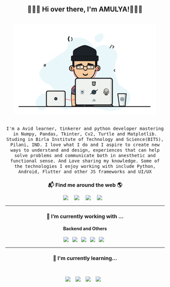 <h2 align='center'> 🙋🏻‍♂️ Hi over there, I'm AMULYA!🧑🏻‍💻</h2>
<p align="center">
<br><img src="https://github.com/amulyagupta1278/amulyagupta1278/blob/main/Developer.gif" width="450px"><br><br>
  <br>
  <samp> I'm a Avid learner, tinkerer and python developer mastering in Numpy, Pandas, Tkinter, Cv2, Turtle and Matplotlib. Studing in Birla Institute of Technology and Science(BITS), Pilani, IND. I love what I do and I aspire to create new ways to understand and design, experiences that can help solve problems and communicate both in anesthetic and functional sense. And Love sharing my knowledge. Some of the technologies I enjoy working with include Python, Android, Flutter and other JS frameworks and UI/UX </samp>

<h3  align='center'>📬 Find me around the web 🌎 </h3>

<p align='center'>
  <a href="#"></a>
</p>


<p align='center'>
<a href="https://medium.com/@f20191278"><img src="https://img.shields.io/badge/medium-%231DA1F2.svg?&style=for-the-badge&logo=medium&logoColor=white" /></a>&nbsp;&nbsp;&nbsp;&nbsp;
<a href="https://www.hackerrank.com/f20191278"><img src="https://img.shields.io/badge/HackerRank%20-%23339903.svg?&style=for-the-badge&logo=HackerRank&logoColor=white"/></a>&nbsp;&nbsp;&nbsp;&nbsp;
<a href="https://www.linkedin.com/in/amulya-gupta-bits-pilani/"><img src="https://img.shields.io/badge/linkedin-%230077B5.svg?&style=for-the-badge&logo=linkedin&logoColor=white" /></a>&nbsp;&nbsp;&nbsp;&nbsp;
<a href="mailto:f20191278@pilani.bits-pilani.ac.in?subject=Olá%20AMULYA"><img src="https://img.shields.io/badge/gmail-%23D14836.svg?&style=for-the-badge&logo=gmail&logoColor=white" /></a>&nbsp;&nbsp;&nbsp;&nbsp;
</p>


<hr>
<h3 align='center'> 🔭  I’m currently working with ...</h4>


<h4 align='center'> Backend and Others</h5>
<p align='center'>
  <img src="https://img.shields.io/badge/android%20-%23e34f26.svg?&style=for-the-badge&logo=android&logoColor=white" />&nbsp;&nbsp;
  <img src="https://img.shields.io/badge/pandas%20-%231572B6.svg?&style=for-the-badge&logo=pandas&logoColor=white" />&nbsp;&nbsp;
  <img src="https://img.shields.io/badge/python3%20-%23e34f26.svg?&style=for-the-badge&logo=python&logoColor=white" />&nbsp;&nbsp;
  <img src="https://img.shields.io/badge/numpy%20-%23F7DF1E.svg?&style=for-the-badge&logo=numpy&logoColor=white" />&nbsp;&nbsp;
  <img src="https://img.shields.io/badge/kotlin%20-%231572B6.svg?&style=for-the-badge&logo=kotlin&logoColor=white" />&nbsp;&nbsp;
  
</p>
<hr>

<h3 align='center'> 🌱  I'm currently learning...</h4>
<br>
<p align='center'>
  <img  src="https://img.shields.io/badge/machine-learning%20-%2361DAFB.svg?&style=for-the-badge&logo=react&logoColor=white" />&nbsp;&nbsp;&nbsp;
  <img  src="https://img.shields.io/badge/Tensorflow%20-%23339903.svg?&style=for-the-badge&logo=Tensorflow&logoColor=white" />&nbsp;&nbsp;&nbsp;
  <img  src="https://img.shields.io/badge/Flutter%20-%23c21325.svg?&style=for-the-badge&logo=flutter&logoColor=white" />&nbsp;&nbsp;&nbsp;
  <img  src="https://img.shields.io/badge/artificial-intelligence%20-%23339933.svg?&style=for-the-badge&logo=react&logoColor=white%22" />&nbsp;&nbsp;&nbsp;
</p>



<!--
**amulyagupta1278/amulyagupta1278** is a ✨ _special_ ✨ repository because its `README.md` (this file) appears on your GitHub profile.

Here are some ideas to get you started:

- 🔭 I’m currently working on ...
- 🌱 I’m currently learning ...
- 👯 I’m looking to collaborate on ...
- 🤔 I’m looking for help with ...
- 💬 Ask me about ...
- 📫 How to reach me: ...
- 😄 Pronouns: ...
- ⚡ Fun fact: ...
-->
